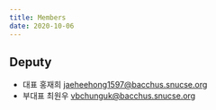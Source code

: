 ```yaml
---
title: Members
date: 2020-10-06
---
```


## Deputy

* 대표   홍재희 jaeheehong1597@bacchus.snucse.org
* 부대표 최원우 vbchunguk@bacchus.snucse.org
